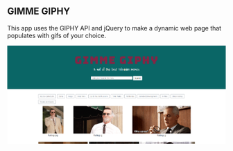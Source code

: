 ## GIMME GIPHY

This app uses the GIPHY API and jQuery to make a dynamic web page that populates with gifs of your choice.

<p><a target="_blank" rel="noopener noreferrer" href=""><img src="https://github.com/jhowell89/GifTastic/blob/master/assets/images/giphy.png" alt="" style="max-width:100%;"></a></p>
